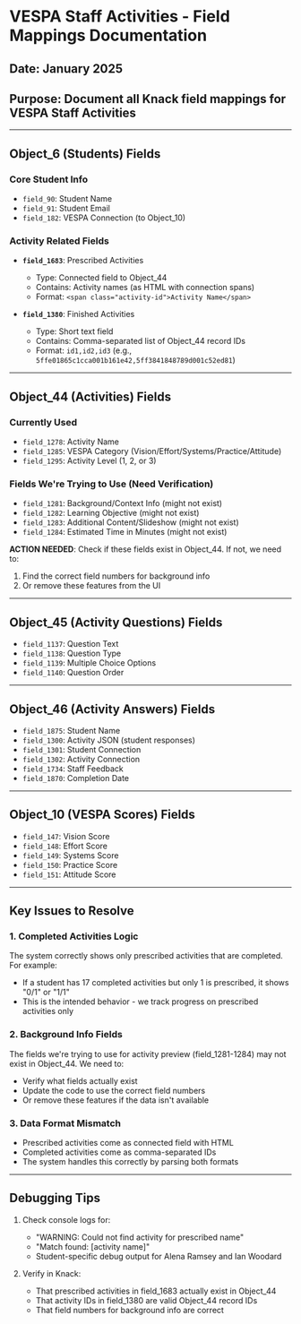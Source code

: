 # VESPA Staff Activities - Field Mappings Documentation

## Date: January 2025
## Purpose: Document all Knack field mappings for VESPA Staff Activities

---

## Object_6 (Students) Fields

### Core Student Info
- `field_90`: Student Name
- `field_91`: Student Email
- `field_182`: VESPA Connection (to Object_10)

### Activity Related Fields
- **`field_1683`**: Prescribed Activities 
  - Type: Connected field to Object_44
  - Contains: Activity names (as HTML with connection spans)
  - Format: `<span class="activity-id">Activity Name</span>`

- **`field_1380`**: Finished Activities
  - Type: Short text field
  - Contains: Comma-separated list of Object_44 record IDs
  - Format: `id1,id2,id3` (e.g., `5ffe01865c1cca001b161e42,5ff3841848789d001c52ed81`)

---

## Object_44 (Activities) Fields

### Currently Used
- `field_1278`: Activity Name
- `field_1285`: VESPA Category (Vision/Effort/Systems/Practice/Attitude)
- `field_1295`: Activity Level (1, 2, or 3)

### Fields We're Trying to Use (Need Verification)
- `field_1281`: Background/Context Info (might not exist)
- `field_1282`: Learning Objective (might not exist)
- `field_1283`: Additional Content/Slideshow (might not exist)
- `field_1284`: Estimated Time in Minutes (might not exist)

**ACTION NEEDED**: Check if these fields exist in Object_44. If not, we need to:
1. Find the correct field numbers for background info
2. Or remove these features from the UI

---

## Object_45 (Activity Questions) Fields
- `field_1137`: Question Text
- `field_1138`: Question Type
- `field_1139`: Multiple Choice Options
- `field_1140`: Question Order

---

## Object_46 (Activity Answers) Fields
- `field_1875`: Student Name
- `field_1300`: Activity JSON (student responses)
- `field_1301`: Student Connection
- `field_1302`: Activity Connection
- `field_1734`: Staff Feedback
- `field_1870`: Completion Date

---

## Object_10 (VESPA Scores) Fields
- `field_147`: Vision Score
- `field_148`: Effort Score
- `field_149`: Systems Score
- `field_150`: Practice Score
- `field_151`: Attitude Score

---

## Key Issues to Resolve

### 1. Completed Activities Logic
The system correctly shows only prescribed activities that are completed. For example:
- If a student has 17 completed activities but only 1 is prescribed, it shows "0/1" or "1/1"
- This is the intended behavior - we track progress on prescribed activities only

### 2. Background Info Fields
The fields we're trying to use for activity preview (field_1281-1284) may not exist in Object_44. We need to:
- Verify what fields actually exist
- Update the code to use the correct field numbers
- Or remove these features if the data isn't available

### 3. Data Format Mismatch
- Prescribed activities come as connected field with HTML
- Completed activities come as comma-separated IDs
- The system handles this correctly by parsing both formats

---

## Debugging Tips

1. Check console logs for:
   - "WARNING: Could not find activity for prescribed name"
   - "Match found: [activity name]"
   - Student-specific debug output for Alena Ramsey and Ian Woodard

2. Verify in Knack:
   - That prescribed activities in field_1683 actually exist in Object_44
   - That activity IDs in field_1380 are valid Object_44 record IDs
   - That field numbers for background info are correct